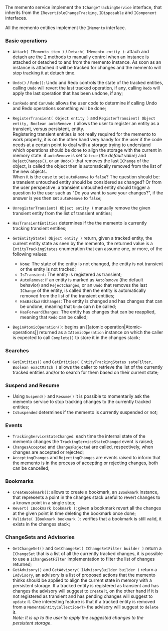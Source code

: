 The memento service implement the `IChangeTrackingService` interface, that inherits from the `IRevertibleChangeTracking`, `IDisposable` and `IComponent` interfaces.All the memento entities implement the `IMemento` interface.### Basic operations* `Attach( IMemento item )` / `Detach( IMemento entity )`: attach and detach are the 2 methods to manually control when an instance is attached or detached to and from the memento instance. As soon as an instance is attached it will be tracked for changes and the memento will stop tracking it at detach time.* `Undo()` /  `Redo()`: Undo and Redo controls the state of the tracked entities, calling `Undo` will revert the last tracked operation, if any, calling `Redo` will apply the last operation that has been undone, if any;
* `CanRedo` and `CanUndo` allows the user code to determine if calling Undo and Redo operations something will be done; 
* `RegisterTransient( Object entity )` and `RegisterTransient( Object entity, Boolean autoRemove )` allows the user to register an entity as a transient, versus persistent, entity.  
Registering transient entities is not really required for the memento to work properly, it is on the other hand very handy for the user if the code needs at a certain point to deal with a storage trying to understand which operations should be done to align the storage with the current in memory state. if `autoRemove` is set to `true` (*the default value*) and `RejectChanges()`, or an `Undo()` that removes the last `IChange` of the object, is called the object then is automatically removed from the list of the new objects.  
When it is the case to set `autoRemove` to `false`? The question should be: a transient untouched entity should be considered as changed? Or from the user perspective: a transient untouched entity should trigger a question to the user such as "Do you want to save your changes?", if the answer is yes then set `autoRemove` to `false`;* `UnregisterTransient( Object entity )` manually remove the given transient entity from the list of transient entities;* `HasTransientEntities` determines if the the memento is currently tracking transient entities;* `GetEntityState( Object entity )` return, given a tracked entity, the current entity state as seen by the memento, the returned value is a `EntityTrackingStates` enumeration that can assume one, or more, of the following values:
    *  `None`:  The state of the entity is not changed, the entity is not transient or the entity is not tracked;
    *  `IsTransient`: The entity is registered as transient;
    *  `AutoRemove`: if an entity is marked as `AutoRemove` (the default behavior) and `RejectChanges`, or an `Undo` that removes the last `IChange` of the entity, is called then the entity is  automatically removed from the list of the transient entities;
    *  `HasBackwardChanges`: The entity is changed and has changes that can be undone, meaning that `Undo` can n be called;
    *  `HasForwardChanges`: The entity has changes that can be reapplied, meaning that `Redo` can be called;
* `BeginAtomicOperation()`: begins an [[atomic operation|Atomic-operations]] returned as a `IAtomicOperation` instance on which the caller is expected to call `Complete()` to store it in the changes stack;### Searches* `GetEntities()` and `GetEntities( EntityTrackingStates sateFilter, Boolean exactMatch )` allows the caller to retrieve the list of the currently tracked entities and/or to search for them based on their current state;### Suspend and Resume* Using `Suspend()` and `Resume()` it is possible to momentarily ask the memento service to stop tracking changes to the currently tracked entities;* `IsSuspended` determines if the memento is currently suspended or not;

### Events

* `TrackingServiceStateChanged`: each time the internal state of the memento changes the `TrackingServiceStateChanged` event is raised;* `ChangesAccepted` and `ChangesRejected` are called, respectively, when changes are accepted or rejected;* `AcceptingChanges` and `RejectingChanges` are events raised to inform that the memento is in the process of accepting or rejecting changes, both can be cancelled;

### Bookmarks* `CreateBookmark()`: allows to create a bookmark, an `IBookmark` instance, that represents a point in the changes stack useful to revert changes to a known point in a single step;* `Revert( IBookmark bookmark )`: given a bookmark revert all the changes at the given point in time deleting the bookmark once done;* `Validate( IBookmark bookmark )`: verifies that a bookmark is still valid, it exists in the changes stack;

### ChangeSets and Advisories* `GetChangeSet()` and `GetChangeSet( IChangeSetFilter builder )` return a `IChangeSet` that is a list of all the currently tracked changes, it is possible to use a `IChangeSetFilter` implementation to filter the list of changes returned;* `GetAdvisory()` and `GetAdvisory( IAdvisoryBuilder builder )` return a `IAdvisory`, an advisory is a list of proposed actions that the memento thinks should be applied to align the current state in memory with a persistent storage. If a tracked entity is registered as transient and has changes the advisory will suggest to `create` it, on the other hand if it is not registered as transient and has pending changes will suggest to `update` it. One interesting feature is that if a tracked entity is removed from a `MementoEntityCollection<T>` the advisory will suggest to `delete` it.  
*Note: It is up to the user to apply the suggested changes to the persistent storage*.